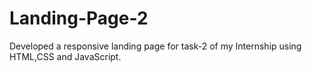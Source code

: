 # Landing-Page-2
Developed a responsive landing page for task-2 of my Internship using HTML,CSS and JavaScript.
